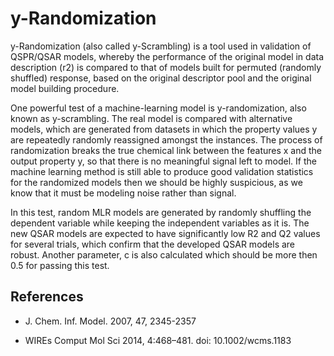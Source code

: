 # y-Randomization 

y-Randomization (also called y-Scrambling) is a tool used in validation of QSPR/QSAR models, whereby the performance of the original model in data description \(r2\) is compared to that of models built for permuted \(randomly shuffled\) response, based on the original descriptor pool and the original model building procedure.

One powerful test of a machine-learning model is y-randomization, also known as y-scrambling. The real model is compared with alternative models, which are generated from datasets in which the property values y are repeatedly randomly reassigned amongst the instances. The process of randomization breaks the true chemical link between the features x and the output property y, so that there is no meaningful signal left to model. If the machine learning method is still able to produce good validation statistics for the randomized models then we should be highly suspicious, as we know that it must be modeling noise rather than signal.

In this test, random MLR models are generated by randomly shuffling the dependent variable while keeping the independent variables as it is. The new QSAR models are expected to have significantly low R2 and Q2 values for several trials, which confirm that the developed QSAR models are robust. Another parameter, c is also calculated which should be more then 0.5 for passing this test.

## References

- J. Chem. Inf. Model. 2007, 47, 2345-2357

- WIREs Comput Mol Sci 2014, 4:468–481. doi: 10.1002/wcms.1183